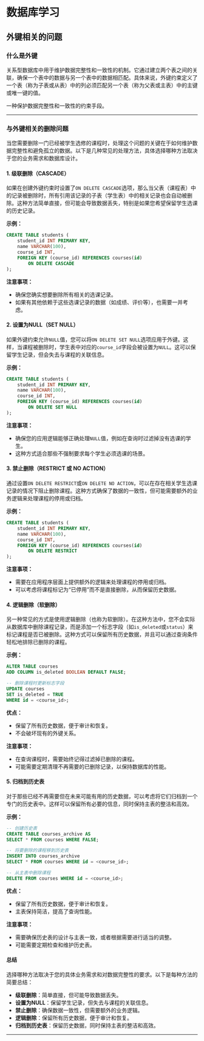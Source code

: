 # 数据库学习

## 外键相关的问题

### 什么是外键

关系型数据库中用于维护数据完整性和一致性的机制。它通过建立两个表之间的关联，确保一个表中的数据与另一个表中的数据相匹配。具体来说，外键约束定义了一个表（称为子表或从表）中的列必须匹配另一个表（称为父表或主表）中的主键或唯一键的值。

一种保护数据完整性和一致性的约束手段。

-----

### 与外键相关的删除问题

当您需要删除一门已经被学生选修的课程时，处理这个问题的关键在于如何维护数据完整性和避免孤立的数据。以下是几种常见的处理方法，具体选择哪种方法取决于您的业务需求和数据库设计。

#### 1. **级联删除（CASCADE）**

如果在创建外键约束时设置了`ON DELETE CASCADE`选项，那么当父表（课程表）中的记录被删除时，所有引用该记录的子表（学生表）中的相关记录也会自动被删除。这种方法简单直接，但可能会导致数据丢失，特别是如果您希望保留学生选课的历史记录。

**示例：**
```sql
CREATE TABLE students (
    student_id INT PRIMARY KEY,
    name VARCHAR(100),
    course_id INT,
    FOREIGN KEY (course_id) REFERENCES courses(id)
        ON DELETE CASCADE
);
```

**注意事项：**
- 确保您确实想要删除所有相关的选课记录。
- 如果有其他依赖于这些选课记录的数据（如成绩、评价等），也需要一并考虑。

#### 2. **设置为NULL（SET NULL）**

如果外键约束允许`NULL`值，您可以将`ON DELETE SET NULL`选项应用于外键。这样，当课程被删除时，学生表中对应的`course_id`字段会被设置为`NULL`。这可以保留学生记录，但会失去与课程的关联信息。

**示例：**
```sql
CREATE TABLE students (
    student_id INT PRIMARY KEY,
    name VARCHAR(100),
    course_id INT,
    FOREIGN KEY (course_id) REFERENCES courses(id)
        ON DELETE SET NULL
);
```

**注意事项：**
- 确保您的应用逻辑能够正确处理`NULL`值，例如在查询时过滤掉没有选课的学生。
- 这种方式适合那些不强制要求每个学生必须选课的场景。

#### 3. **禁止删除（RESTRICT 或 NO ACTION）**

通过设置`ON DELETE RESTRICT`或`ON DELETE NO ACTION`，可以在存在相关学生选课记录的情况下阻止删除课程。这种方式确保了数据的一致性，但可能需要额外的业务逻辑来处理课程的停用或归档。

**示例：**
```sql
CREATE TABLE students (
    student_id INT PRIMARY KEY,
    name VARCHAR(100),
    course_id INT,
    FOREIGN KEY (course_id) REFERENCES courses(id)
        ON DELETE RESTRICT
);
```

**注意事项：**
- 需要在应用程序层面上提供额外的逻辑来处理课程的停用或归档。
- 可以考虑将课程标记为“已停用”而不是直接删除，从而保留历史数据。

#### 4. **逻辑删除（软删除）**

另一种常见的方式是使用逻辑删除（也称为软删除）。在这种方法中，您不会实际从数据库中删除课程记录，而是添加一个标志字段（如`is_deleted`或`status`）来标记课程是否已被删除。这种方式可以保留所有历史数据，并且可以通过查询条件轻松地排除已删除的课程。

**示例：**
```sql
ALTER TABLE courses
ADD COLUMN is_deleted BOOLEAN DEFAULT FALSE;

-- 删除课程时更新标志字段
UPDATE courses
SET is_deleted = TRUE
WHERE id = <course_id>;
```

**优点：**
- 保留了所有历史数据，便于审计和恢复。
- 不会破坏现有的外键关系。

**注意事项：**
- 在查询课程时，需要始终记得过滤掉已删除的课程。
- 可能需要定期清理不再需要的已删除记录，以保持数据库的性能。

#### 5. **归档到历史表**

对于那些已经不再需要但在未来可能有用的历史数据，可以考虑将它们归档到一个专门的历史表中。这样可以保留所有必要的信息，同时保持主表的整洁和高效。

**示例：**
```sql
-- 创建历史表
CREATE TABLE courses_archive AS
SELECT * FROM courses WHERE FALSE;

-- 将要删除的课程移到历史表
INSERT INTO courses_archive
SELECT * FROM courses WHERE id = <course_id>;

-- 从主表中删除课程
DELETE FROM courses WHERE id = <course_id>;
```

**优点：**
- 保留了所有历史数据，便于审计和恢复。
- 主表保持简洁，提高了查询性能。

**注意事项：**
- 需要确保历史表的设计与主表一致，或者根据需要进行适当的调整。
- 可能需要定期检查和维护历史表。

#### 总结

选择哪种方法取决于您的具体业务需求和对数据完整性的要求。以下是每种方法的简要总结：

- **级联删除**：简单直接，但可能导致数据丢失。
- **设置为NULL**：保留学生记录，但失去与课程的关联信息。
- **禁止删除**：确保数据一致性，但需要额外的业务逻辑。
- **逻辑删除**：保留所有历史数据，便于审计和恢复。
- **归档到历史表**：保留历史数据，同时保持主表的整洁和高效。

------